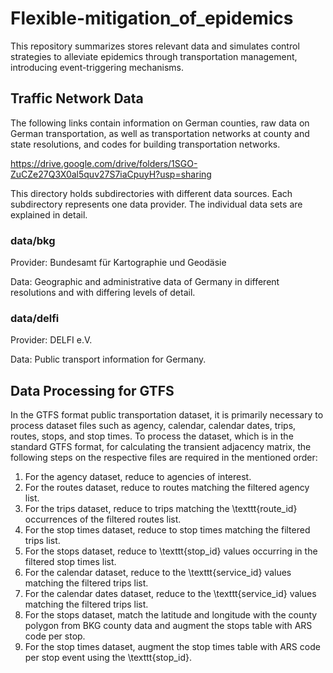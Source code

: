 # Flexible-mitigation_of_epidemics
This repository summarizes  stores relevant data and simulates control strategies to alleviate epidemics through transportation management, introducing event-triggering mechanisms.

## Traffic Network Data
The following links contain information on German counties, raw data on German transportation, as well as transportation networks at county and state resolutions, and codes for building transportation networks.

https://drive.google.com/drive/folders/1SGO-ZuCZe27Q3X0al5quv27S7iaCpuyH?usp=sharing

This directory holds subdirectories with different data sources. Each subdirectory represents one data provider. The individual data sets are explained in detail.

### data/bkg
Provider: Bundesamt für Kartographie und Geodäsie

Data: Geographic and administrative data of Germany in different resolutions and with differing levels of detail.

### data/delfi
Provider: DELFI e.V.

Data: Public transport information for Germany.


## Data Processing for GTFS
In the GTFS format public transportation dataset, it is primarily necessary to process dataset files such as agency, calendar, calendar dates, trips, routes, stops, and stop times. To process the dataset, which is in the standard GTFS format, for calculating the transient adjacency matrix, the following steps on the respective files are required in the mentioned order:
1) For the agency dataset, reduce to agencies of interest.
2)  For the routes dataset, reduce to routes matching the filtered agency list.
3)  For the trips dataset, reduce to trips matching the \texttt{route\_id} occurrences of the filtered routes list.
4)  For the stop times dataset, reduce to stop times matching the filtered trips list.
5)  For the stops dataset, reduce to \texttt{stop\_id} values occurring in the filtered stop times list.
6)  For the calendar dataset, reduce to the \texttt{service\_id} values matching the filtered trips list.
7)  For the calendar dates dataset, reduce to the \texttt{service\_id} values matching the filtered trips list.
8)  For the stops dataset, match the latitude and longitude with the county polygon from BKG county data and augment the stops table with ARS code per stop.
9)  For the stop times dataset, augment the stop times table with ARS code per stop event using the \texttt{stop\_id}.


